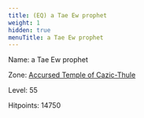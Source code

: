 ```yaml
---
title: (EQ) a Tae Ew prophet
weight: 1
hidden: true
menuTitle: a Tae Ew prophet
---
```


Name: a Tae Ew prophet


Zone: [Accursed Temple of Cazic-Thule](/en/eq/exploration/accursed_temple_of_cazicthule)

Level: 55

Hitpoints: 14750